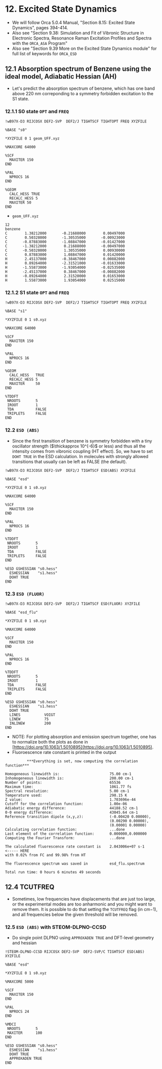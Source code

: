 # 12. Excited State Dynamics

- We will follow Orca 5.0.4 Manual, "Section 8.15: Excited State Dynamics", pages 394-414.
- Also see "Section 9.38: Simulation and Fit of Vibronic Structure in Electronic Spectra, Resonance Raman Excitation Profiles and Spectra with the `ORCA_ASA` Program"
- Also see "Section 9.39 More on the Excited State Dynamics module" for full list of keywords for `ORCA_ESD`

## 12.1 Absorption spectrum of Benzene using the ideal model, Adiabatic Hessian (AH)
- Let's predict the absorption spectrum of benzene, which has one band above 220 nm correponding to a symmetry forbidden excitation to the S1 state. 
 
### 12.1.1 S0 state `OPT` and `FREQ`
```
!wB97X-D3 RIJCOSX DEF2-SVP  DEF2/J TIGHTSCF TIGHTOPT FREQ XYZFILE

%BASE "s0"

*XYZFILE 0 1 geom_UFF.xyz

%MAXCORE 64000

%SCF
  MAXITER 150
END

%PAL
  NPROCS 16
END

%GEOM
  CALC_HESS TRUE
  RECALC_HESS 5
  MAXITER 50
END
```

* `geom_UFF.xyz`
```
12
benzene
C        1.38212000       -0.21688000        0.00497000
C        0.50328000       -1.30535000       -0.00923000
C       -0.87883000       -1.08847000       -0.01427000
C       -1.38212000        0.21688000       -0.00497000
C       -0.50328000        1.30535000        0.00930000
C        0.87883000        1.08847000        0.01420000
H        2.45137000       -0.38467000        0.00882000
H        0.89264000       -2.31521000       -0.01633000
H       -1.55873000       -1.93054000       -0.02535000
H       -2.45137000        0.38467000       -0.00882000
H       -0.89264000        2.31520000        0.01653000
H        1.55873000        1.93054000        0.02515000
```

### 12.1.2 S1 state `OPT` and `FREQ`
```
!wB97X-D3 RIJCOSX DEF2-SVP  DEF2/J TIGHTSCF TIGHTOPT FREQ XYZFILE

%BASE "s1"

*XYZFILE 0 1 s0.xyz

%MAXCORE 64000

%SCF
  MAXITER 150
END

%PAL
  NPROCS 16
END

%GEOM
  CALC_HESS   TRUE
  RECALC_HESS 5
  MAXITER     50
END

%TDDFT
 NROOTS       5
 IROOT        1
 TDA          FALSE
 TRIPLETS     FALSE
END
```

### 12.2 `ESD (ABS)`
- Since the first transition of benzene is symmetry forbidden with a tiny oscillator strength ($\thickapprox 10^{-6}$ or less) and thus all the intensity comes from vibronic coupling (HT effect). So, we have to set `DOHT TRUE` in the ESD calculation. In molecules with strongly allowed transitions that usually can be left as FALSE (the default). 
```
!wB97X-D3 RIJCOSX DEF2-SVP  DEF2/J TIGHTSCF ESD(ABS) XYZFILE

%BASE "esd"

*XYZFILE 0 1 s0.xyz

%MAXCORE 64000

%SCF
  MAXITER 150
END

%PAL
  NPROCS 16
END

%TDDFT
 NROOTS       5
 IROOT        1
 TDA          FALSE
 TRIPLETS     FALSE
END

%ESD GSHESSIAN "s0.hess"
  ESHESSIAN    "s1.hess"
  DOHT TRUE
END
```

### 12.3 `ESD (FLUOR)`
```
!wB97X-D3 RIJCOSX DEF2-SVP  DEF2/J TIGHTSCF ESD(FLUOR) XYZFILE

%BASE "esd_flu"

*XYZFILE 0 1 s0.xyz

%MAXCORE 64000

%SCF
  MAXITER 150
END

%PAL
  NPROCS 16
END

%TDDFT
 NROOTS       5
 IROOT        1
 TDA          FALSE
 TRIPLETS     FALSE
END

%ESD GSHESSIAN "s0.hess"
  ESHESSIAN    "s1.hess"
  DOHT TRUE
  LINES           VOIGT
  LINEW           75
  INLINEW         200
END
```
- NOTE: For plotting absorption and emission spectrum together, one has to normalize both the plots as done in [https://doi.org/10.1063/1.5010895](https://doi.org/10.1063/1.5010895).   
- Fluoroescence rate constant is printed in the output
```
          ***Everything is set, now computing the correlation function***

Homogeneous linewidth is:                       75.00 cm-1
Inhomogeneous linewidth is:                     200.00 cm-1
Number of points:                               65536
Maximum time:                                   1061.77 fs
Spectral resolution:                            5.00 cm-1
Temperature used:                               298.15 K
Z value:                                        1.703696e-44
Cutoff for the correlation function:            1.00e-06
Adiabatic energy difference:                    44188.52 cm-1
0-0 energy difference:                          43045.64 cm-1
Reference transition dipole (x,y,z):            (-0.00420 0.00000),
                                                (0.00290 0.00000),
                                                (0.00001 0.00000) 
Calculating correlation function:               ...done
Last element of the correlation function:       0.000000,0.000000
Computing the Fourier Transform:                ...done

The calculated fluorescence rate constant is    2.043006e+07 s-1          <----- HERE
with 0.02% from FC and 99.98% from HT

The fluorescence spectrum was saved in          esd_flu.spectrum

Total run time: 0 hours 6 minutes 49 seconds
```

## 12.4 TCUTFREQ
- Sometimes, low frequencies have displacements that are just too large, or the experimental modes are too anharmonic and you might want to remove them. It is possible to do that setting the `TCUTFREQ` flag (in cm−1), and all frequencies below the given threshold will be removed.

### 12.5 `ESD (ABS)` with STEOM-DLPNO-CCSD

- Do single point DLPNO using `APPROXADEN TRUE` and DFT-level geometry and hessian

```
!STEOM-DLPNO-CCSD RIJCOSX DEF2-SVP  DEF2-SVP/C TIGHTSCF ESD(ABS) XYZFILE

%BASE "esd"

*XYZFILE 0 1 s0.xyz

%MAXCORE 5000

%SCF
  MAXITER 150
END

%PAL
  NPROCS 24
END

%MDCI
 NROOTS       5
 MAXITER      100
END

%ESD GSHESSIAN "s0.hess"
  ESHESSIAN    "s1.hess"
  DOHT TRUE
  APPROXADEN TRUE
END
```
